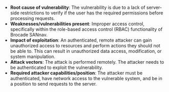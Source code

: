 - **Root cause of vulnerability**: The vulnerability is due to a lack of server-side restrictions to verify if the user has the required permissions before processing requests.
- **Weaknesses/vulnerabilities present**: Improper access control, specifically within the role-based access control (RBAC) functionality of Brocade SANnav.
- **Impact of exploitation**: An authenticated, remote attacker can gain unauthorized access to resources and perform actions they should not be able to. This can result in unauthorized data access, modification, or system manipulation.
- **Attack vectors**: The attack is performed remotely. The attacker needs to be authenticated to exploit the vulnerability.
- **Required attacker capabilities/position**: The attacker must be authenticated, have network access to the vulnerable system, and be in a position to send requests to the server.